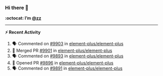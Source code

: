 ### Hi there 👋

**:octocat: I’m [@zz](https://github.com/holazz)**

---

**:zap: Recent Activity**

<!--START_SECTION:activity-->
1. 🗣 Commented on [#9903](https://github.com/element-plus/element-plus/issues/9903) in [element-plus/element-plus](https://github.com/element-plus/element-plus)
2. 🎉 Merged PR [#9901](https://github.com/element-plus/element-plus/pull/9901) in [element-plus/element-plus](https://github.com/element-plus/element-plus)
3. 🗣 Commented on [#9893](https://github.com/element-plus/element-plus/issues/9893) in [element-plus/element-plus](https://github.com/element-plus/element-plus)
4. 💪 Opened PR [#9896](https://github.com/element-plus/element-plus/pull/9896) in [element-plus/element-plus](https://github.com/element-plus/element-plus)
5. 🗣 Commented on [#9891](https://github.com/element-plus/element-plus/issues/9891) in [element-plus/element-plus](https://github.com/element-plus/element-plus)
<!--END_SECTION:activity-->
